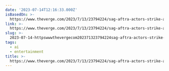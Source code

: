 ```yaml
---
date: '2023-07-14T12:16:33.000Z'
isBasedOn: >-
  https://www.theverge.com/2023/7/13/23794224/sag-aftra-actors-strike-ai-image-rights
link: >-
  https://www.theverge.com/2023/7/13/23794224/sag-aftra-actors-strike-ai-image-rights
slug: >-
  2023-07-14-httpswwwthevergecom202371323794224sag-aftra-actors-strike-ai-image-rights
tags:
  - ai
  - entertainment
title: >-
  https://www.theverge.com/2023/7/13/23794224/sag-aftra-actors-strike-ai-image-rights
---
```


